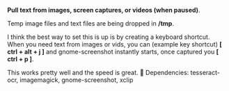 
__Pull text from images, screen captures, or videos (when paused)__.

Temp image files and text files are being dropped in __/tmp__.

I think the best way to set this is up is by creating a keyboard shortcut. When you need text from images or vids,
you can (example key shortcut) __[ ctrl + alt + j ]__ and gnome-screenshot instantly starts, once captured you __[ ctrl + p ]__.

This works pretty well and the speed is great.

Dependencies: tesseract-ocr, imagemagick, gnome-screenshot, xclip
